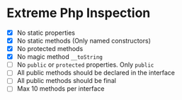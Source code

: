 # Extreme Php Inspection
- [x] No static properties
- [x] No static methods (Only named constructors)
- [x] No protected methods
- [x] No magic method `__toString`
- [ ] No `public` or `protected` properties. Only `public`
- [ ] All public methods should be declared in the interface
- [ ] All public methods should be final
- [ ] Max 10 methods per interface